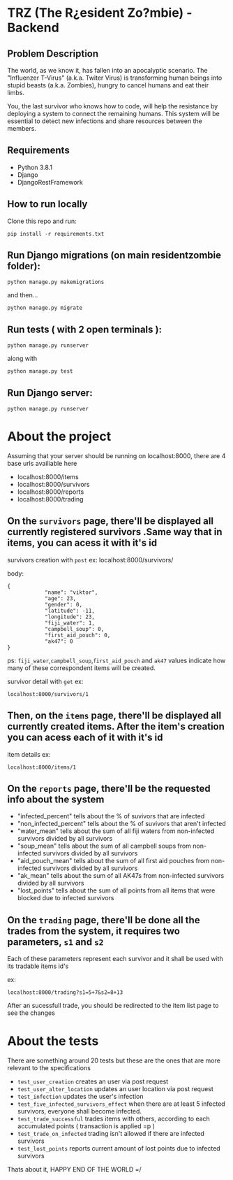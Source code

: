 # TRZ (The R¿esident Zo?mbie) - Backend

## Problem Description

The world, as we know it, has fallen into an apocalyptic scenario. The "Influenzer T-Virus" (a.k.a. Twiter Virus) is transforming human beings into stupid beasts (a.k.a. Zombies), hungry to cancel humans and eat their limbs.

You, the last survivor who knows how to code, will help the resistance by deploying a system to connect the remaining humans. This system will be essential to detect new infections and share resources between the members.

## Requirements

* Python 3.8.1
* Django
* DjangoRestFramework

## How to run locally

Clone this repo and run:

```shell
pip install -r requirements.txt
```

## Run Django migrations (on main residentzombie folder):

```shell
python manage.py makemigrations
```

and then...

```shell
python manage.py migrate
```

## Run tests ( with 2 open terminals ):

```shell
python manage.py runserver
```

along with

```shell
python manage.py test
```

## Run Django server:

```shell
python manage.py runserver
```
# About the project

Assuming that your server should be running on localhost:8000, there are 4 base urls availiable here
* localhost:8000/items
* localhost:8000/survivors
* localhost:8000/reports
* localhost:8000/trading

## On the `survivors` page, there'll be displayed all currently registered survivors .Same way that in items, you can acess it with it's id

survivors creation with `post` ex:
localhost:8000/survivors/

body:
```shell
{
            "name": "viktor",
            "age": 23,
            "gender": 0,
            "latitude": -11,
            "longitude": 23,
            "fiji_water": 1,
            "campbell_soup": 0,
            "first_aid_pouch": 0,
            "ak47": 0
}
```

ps: `fiji_water`,`campbell_soup`,`first_aid_pouch` and `ak47` values indicate how many of these correspondent items will be created.

survivor detail with `get` ex:
```shell
localhost:8000/survivors/1
```

## Then, on the `items` page, there'll  be displayed all currently created items. After the item's creation you can acess each of it with it's id

item details ex:
```shell
localhost:8000/items/1
```

## On the `reports` page, there'll be the requested info about the system

* "infected_percent" tells about the % of suvivors that are infected
* "non_infected_percent" tells about the % of suvivors that aren't infected
* "water_mean" tells about the sum of all fiji waters from non-infected survivors divided by all survivors
* "soup_mean" tells about the sum of all campbell soups from non-infected survivors divided by all survivors
* "aid_pouch_mean" tells about the sum of all first aid pouches from non-infected survivors divided by all survivors
* "ak_mean" tells about the sum of all AK47s from non-infected survivors divided by all survivors
* "lost_points" tells about the sum of all points from all items that were blocked due to infected survivors

## On the `trading` page, there'll be done all the trades from the system, it requires two parameters, `s1` and `s2`

Each of these parameters represent each survivor and it shall be used with its tradable items id's

ex:
```shell
localhost:8000/trading?s1=5+7&s2=8+13
```

After an sucessfull trade, you should be redirected to the item list page to see the changes

# About the tests

There are something around 20 tests but these are the ones that are more relevant to the specifications

* `test_user_creation` creates an user via post request
* `test_user_alter_location` updates an user location via post request
* `test_infection` updates the user's infection
* `test_five_infected_survivors_effect` when there are at least 5 infected survivors, everyone shall become infected.
* `test_trade_successful` trades items with others, according to each accumulated points ( transaction is applied =p )
* `test_trade_on_infected` trading isn't allowed if there are infected survivors
* `test_lost_points` reports current amount of lost points due to infected survivors

Thats about it, HAPPY END OF THE WORLD =/

